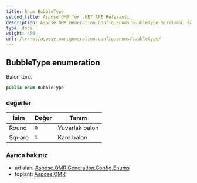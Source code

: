 ```yaml
---
title: Enum BubbleType
second_title: Aspose.OMR for .NET API Referansı
description: Aspose.OMR.Generation.Config.Enums.BubbleType Sıralama. Balon türü.
type: docs
weight: 450
url: /tr/net/aspose.omr.generation.config.enums/bubbletype/
---
```

## BubbleType enumeration

Balon türü.

```csharp
public enum BubbleType
```

### değerler

| İsim | Değer | Tanım |
| --- | --- | --- |
| Round | `0` | Yuvarlak balon |
| Square | `1` | Kare balon |

### Ayrıca bakınız

* ad alanı [Aspose.OMR.Generation.Config.Enums](../../aspose.omr.generation.config.enums/)
* toplantı [Aspose.OMR](../../)


